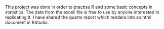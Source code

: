 This project was done in order to practise R and some basic concepts in statistics. 
The data from the excell file is free to use by anyone interested in replicating it.
I have shared the quarto report which renders into an html document in RStudio.
